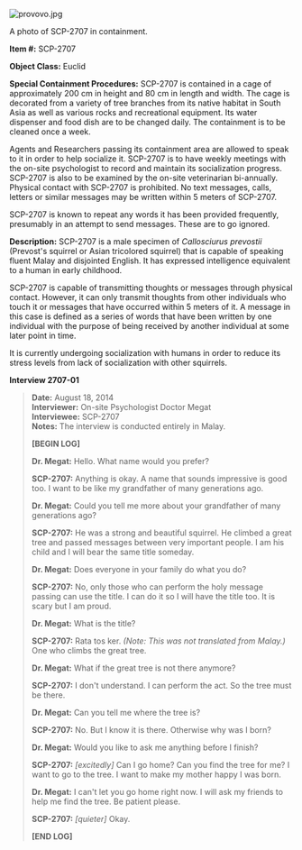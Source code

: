 ![provovo.jpg](http://scp-wiki.wdfiles.com/local--files/scp-2707/provovo.jpg)

A photo of SCP-2707 in containment.

**Item #:** SCP-2707

**Object Class:** Euclid

**Special Containment Procedures:** SCP-2707 is contained in a cage of approximately 200 cm in height and 80 cm in length and width. The cage is decorated from a variety of tree branches from its native habitat in South Asia as well as various rocks and recreational equipment. Its water dispenser and food dish are to be changed daily. The containment is to be cleaned once a week.

Agents and Researchers passing its containment area are allowed to speak to it in order to help socialize it. SCP-2707 is to have weekly meetings with the on-site psychologist to record and maintain its socialization progress. SCP-2707 is also to be examined by the on-site veterinarian bi-annually. Physical contact with SCP-2707 is prohibited. No text messages, calls, letters or similar messages may be written within 5 meters of SCP-2707.

SCP-2707 is known to repeat any words it has been provided frequently, presumably in an attempt to send messages. These are to go ignored.

**Description:** SCP-2707 is a male specimen of _Callosciurus prevostii_ (Prevost's squirrel or Asian tricolored squirrel) that is capable of speaking fluent Malay and disjointed English. It has expressed intelligence equivalent to a human in early childhood.

SCP-2707 is capable of transmitting thoughts or messages through physical contact. However, it can only transmit thoughts from other individuals who touch it or messages that have occurred within 5 meters of it. A message in this case is defined as a series of words that have been written by one individual with the purpose of being received by another individual at some later point in time.

It is currently undergoing socialization with humans in order to reduce its stress levels from lack of socialization with other squirrels.

**Interview 2707-01**

> **Date:** August 18, 2014  
> **Interviewer:** On-site Psychologist Doctor Megat  
> **Interviewee:** SCP-2707  
> **Notes:** The interview is conducted entirely in Malay.
> 
> **\[BEGIN LOG\]**
> 
> **Dr. Megat:** Hello. What name would you prefer?
> 
> **SCP-2707:** Anything is okay. A name that sounds impressive is good too. I want to be like my grandfather of many generations ago.
> 
> **Dr. Megat:** Could you tell me more about your grandfather of many generations ago?
> 
> **SCP-2707:** He was a strong and beautiful squirrel. He climbed a great tree and passed messages between very important people. I am his child and I will bear the same title someday.
> 
> **Dr. Megat:** Does everyone in your family do what you do?
> 
> **SCP-2707:** No, only those who can perform the holy message passing can use the title. I can do it so I will have the title too. It is scary but I am proud.
> 
> **Dr. Megat:** What is the title?
> 
> **SCP-2707:** Rata tos ker. _(Note: This was not translated from Malay.)_ One who climbs the great tree.
> 
> **Dr. Megat:** What if the great tree is not there anymore?
> 
> **SCP-2707:** I don't understand. I can perform the act. So the tree must be there.
> 
> **Dr. Megat:** Can you tell me where the tree is?
> 
> **SCP-2707:** No. But I know it is there. Otherwise why was I born?
> 
> **Dr. Megat:** Would you like to ask me anything before I finish?
> 
> **SCP-2707:** _\[excitedly\]_ Can I go home? Can you find the tree for me? I want to go to the tree. I want to make my mother happy I was born.
> 
> **Dr. Megat:** I can't let you go home right now. I will ask my friends to help me find the tree. Be patient please.
> 
> **SCP-2707:** _\[quieter\]_ Okay.
> 
> **\[END LOG\]**